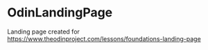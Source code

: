 # OdinLandingPage
Landing page created for https://www.theodinproject.com/lessons/foundations-landing-page
